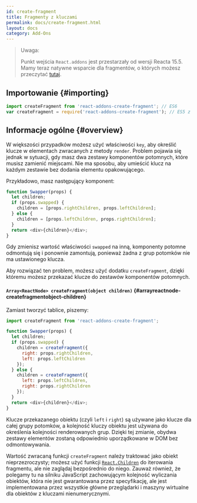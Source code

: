 ```yaml
---
id: create-fragment
title: Fragmenty z kluczami
permalink: docs/create-fragment.html
layout: docs
category: Add-Ons
---
```


> Uwaga:
>
> Punkt wejścia `React.addons` jest przestarzały od wersji Reacta 15.5. Mamy teraz natywne wsparcie dla fragmentów, o których możesz przeczytać [tutaj](/docs/fragments.html).

## Importowanie {#importing}

```javascript
import createFragment from 'react-addons-create-fragment'; // ES6
var createFragment = require('react-addons-create-fragment'); // ES5 z npm
```

## Informacje ogólne {#overview}

W większości przypadków możesz użyć właściwości `key`, aby określić klucze w elementach zwracanych z metody `render`. Problem pojawia się jednak w sytuacji, gdy masz dwa zestawy komponentów potomnych, które musisz zamienić miejscami. Nie ma sposobu, aby umieścić klucz na każdym zestawie bez dodania elementu opakowującego.

Przykładowo, masz następujący komponent:

```js
function Swapper(props) {
  let children;
  if (props.swapped) {
    children = [props.rightChildren, props.leftChildren];
  } else {
    children = [props.leftChildren, props.rightChildren];
  }
  return <div>{children}</div>;
}
```

Gdy zmienisz wartość właściwości `swapped` na inną, komponenty potomne odmontują się i ponownie zamontują, ponieważ żadna z grup potomków nie ma ustawionego klucza.

Aby rozwiązać ten problem, możesz użyć dodatku `createFragment`, dzięki któremu możesz przekazać klucze do zestawów komponentów potomnych.

#### `Array<ReactNode> createFragment(object children)` {#arrayreactnode-createfragmentobject-children}

Zamiast tworzyć tablice, piszemy:

```javascript
import createFragment from 'react-addons-create-fragment';

function Swapper(props) {
  let children;
  if (props.swapped) {
    children = createFragment({
      right: props.rightChildren,
      left: props.leftChildren
    });
  } else {
    children = createFragment({
      left: props.leftChildren,
      right: props.rightChildren
    });
  }
  return <div>{children}</div>;
}
```

Klucze przekazanego obiektu (czyli `left` i `right`) są używane jako klucze dla całej grupy potomków, a kolejność kluczy obiektu jest używana do określenia kolejności renderowanych grup. Dzięki tej zmianie, obydwa zestawy elementów zostaną odpowiednio uporządkowane w DOM bez odmontowywania.

Wartość zwracaną funkcji `createFragment` należy traktować jako obiekt nieprzezroczysty; możesz użyć funkcji [`React.Children`](/docs/react-api.html#react.children) do iterowania fragmentu, ale nie zaglądaj bezpośrednio do niego. Zauważ również, że polegamy tu na silniku JavaScript zachowującym kolejność wyliczania obiektów, która nie jest gwarantowana przez specyfikację, ale jest implementowana przez wszystkie główne przeglądarki i maszyny wirtualne dla obiektów z kluczami nienumerycznymi.
